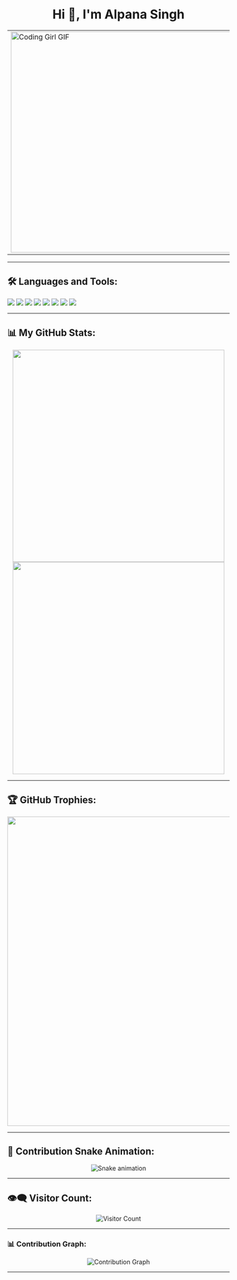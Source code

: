 <h1 align="center">Hi 👋, I'm Alpana Singh</h1>
<table>
  <tr>
    <td width="40%">
      <img src="https://media.giphy.com/media/L1R1tvI9svkIWwpVYr/giphy.gif" width="500" alt="Coding Girl GIF"/>
    </td>
    <td>
      🚀 A Future Data Engineer & Big Data Enthusiast<br/>
      🔭 I’m currently working on: Python, SQL, C++, GitHub<br/>
      🌱 I’m learning: Apache Spark, AWS, GCP, 
VS Code<br/>
      💬 Ask me about: Data Engineering, Code Debugging, GitHub<br/>
      📫 How to reach me: alpanasinghcs@gmail.com
    </td>
  </tr>
</table>

---

## 🛠 Languages and Tools:

<p>
  <img src="https://img.shields.io/badge/Python-%2314354C.svg?style=flat&logo=python&logoColor=white"/>
  <img src="https://img.shields.io/badge/C%2B%2B-%2300599C.svg?style=flat&logo=c%2B%2B&logoColor=white"/>
  <img src="https://img.shields.io/badge/SQL-%2300f.svg?style=flat&logo=postgresql&logoColor=white"/>
<img src="https://img.shields.io/badge/GitHub-%23121011.svg?style=flat&logo=github&logoColor=white"/>
  <img src="https://img.shields.io/badge/AWS-%23FF9900.svg?style=flat&logo=amazon-aws&logoColor=white"/>
  <img src="https://img.shields.io/badge/GCP-%234285F4.svg?style=flat&logo=google-cloud&logoColor=white"/>
  <img src="https://img.shields.io/badge/Apache_Spark-%23E25A1C.svg?style=flat&logo=apachespark&logoColor=white"/>
<img src="https://img.shields.io/badge/VS%20Code-%23007ACC.svg?style=flat&logo=visual-studio-code&logoColor=white"/>
</p>

---

## 📊 My GitHub Stats:

<p align="center">
  <img src="https://github-readme-stats.vercel.app/api?username=alpanasinghcs&show_icons=true&theme=radical" width="480"/><br/>
  <img src="https://github-readme-streak-stats.herokuapp.com?user=alpanasinghcs&theme=radical" width="480"/>
</p>

---

## 🏆 GitHub Trophies:

<p align="center">
  <img src="https://github-profile-trophy.vercel.app/?username=alpanasinghcs&theme=radical&no-frame=true&no-bg=true&margin-w=10" width="700"/>
</p>

---

## 🐍 Contribution Snake Animation:

<p align="center">
  <img src="https://raw.githubusercontent.com/alpanasinghcs/alpanasinghcs/output/github-contribution-grid-snake.svg" alt="Snake animation"/>
</p>

---
## 👁‍🗨 Visitor Count:

<p align="center">
  <img src="https://komarev.com/ghpvc/?username=alpanasinghcs&style=flat-square&color=blue" alt="Visitor Count"/>
</p>


---

### 📊 Contribution Graph:
<p align="center">
  <img src="https://github-readme-activity-graph.vercel.app/graph?username=code-majestic&theme=radical" alt="Contribution Graph"/>
</p>

---


